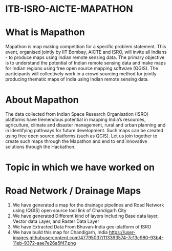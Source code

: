 # ITB-ISRO-AICTE-MAPATHON
# What is Mapathon
Mapathon is map making competition for a specific problem statement. This event, organised jointly by IIT Bombay, AICTE and ISRO, will invite all Indians - to produce maps using Indian remote sensing data. The primary objective is to understand the potential of Indian remote sensing data and make maps for Indian regions using free open source mapping software (QGIS). The participants will collectively work in a crowd sourcing method for jointly producing thematic maps of India using Indian remote sensing data.

# About Mapathon
The data collected from Indian Space Research Organisation (ISRO) platforms have tremendous potential in mapping India’s resources, agriculture, climate and disaster management, rural and urban planning and in identifying pathways for future development. Such maps can be created using free open source platforms (such as QGIS). Let us join together to create such maps through the Mapathon and end to end innovative solutions through the Hackathon.

# Topic in which we have worked on
# Road Network / Drainage Maps
1. We have generated a map for the drainage pipelines and Road Network using (QGIS) open source tool link of Chandigarh City
2. We have generated Different kind of layers Including Base data layer, Vector data Layer, and Raster Data Layer
3. We have Extracted Data From Bhuvan-India geo-platform of ISRO
4. We have build this map for Chandigarh, India
https://user-images.githubusercontent.com/47795037/113393574-7c13c980-93b4-11eb-9372-aae7e26a5f47.png
